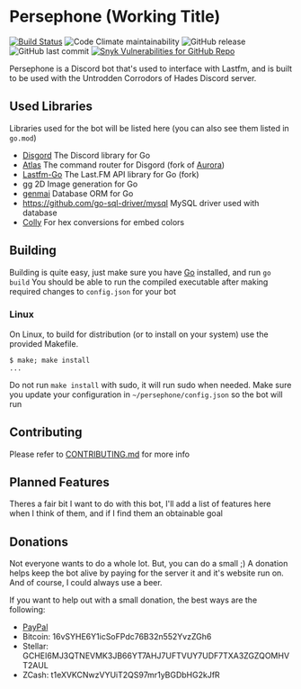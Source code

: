 # Persephone (Working Title)

[![Build Status](https://img.shields.io/travis/pazuzu156/persephone?style=flat-square)](https://travis-ci.org/pazuzu156/Persephone)
![Code Climate maintainability](https://img.shields.io/codeclimate/maintainability-percentage/pazuzu156/Persephone?label=maintainability&style=flat-square)
![GitHub release](https://img.shields.io/github/release/pazuzu156/persephone?style=flat-square)
![GitHub last commit](https://img.shields.io/github/last-commit/pazuzu156/persephone?style=flat-square)
[![Snyk Vulnerabilities for GitHub Repo](https://api.kalebklein.com/persephone/vulns/)](https://app.snyk.io/org/pazuzu156/project/cf386f24-aa5b-4f69-b7ef-657e3f8d3c03)

Persephone is a Discord bot that's used to interface with Lastfm, and is built to be used with the Untrodden Corrodors of Hades Discord server.

## Used Libraries

Libraries used for the bot will be listed here (you can also see them listed in `go.mod`)

- [Disgord](https://github.com/andersfylling/disgord) The Discord library for Go
- [Atlas](https://github.com/pazuzu156/atlas) The command router for Disgord (fork of [Aurora](https://github.com/polaron/aurora))
- [Lastfm-Go](https://github.com/pazuzu156/lastfm-go) The Last.FM API library for Go (fork)
- [gg](https://github.com/fogleman/gg) 2D Image generation for Go
- [genmai](https://github.com/naoina/genmai) Database ORM for Go
- <https://github.com/go-sql-driver/mysql> MySQL driver used with database
- [Colly](https://github.com/gocolly/colly) For hex conversions for embed colors

## Building

Building is quite easy, just make sure you have [Go](https://golang.org/) installed, and run `go build` You should be able to run the compiled executable after making required changes to `config.json` for your bot

### Linux

On Linux, to build for distribution (or to install on your system) use the provided Makefile.

    $ make; make install
    ...

Do not run `make install` with sudo, it will run sudo when needed. Make sure you update your configuration in `~/persephone/config.json` so the bot will run

## Contributing

Please refer to [CONTRIBUTING.md](CONTRIBUTING.md) for more info

## Planned Features

Theres a fair bit I want to do with this bot, I'll add a list of features here when I think of them, and if I find them an obtainable goal

## Donations

Not everyone wants to do a whole lot. But, you can do a small ;) A donation helps keep the bot alive by paying for the server it and it's website run on. And of course, I could always use a beer.

If you want to help out with a small donation, the best ways are the following:

- [PayPal](https://paypal.me/pazuzu156/1)
- Bitcoin: 16vSYHE6Y1icSoFPdc76B32n552YvzZGh6
- Stellar: GCHEI6MJ3QTNEVMK3JB66YT7AHJ7UFTVUY7UDF7TXA3ZGZQOMHVT2AUL
- ZCash: t1eXVKCNwzVYUiT2QS97mr1yBGDbHG2kJfR

